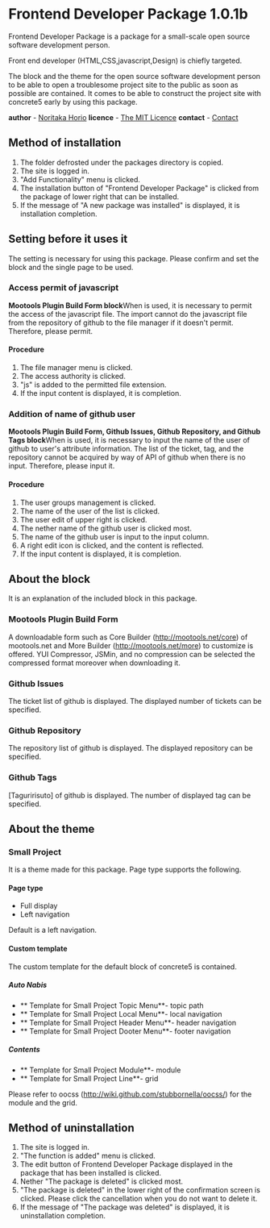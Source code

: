 Frontend Developer Package 1.0.1b
=================================

Frontend Developer Package is a package for a small-scale open source software development person.

Front end developer (HTML,CSS,javascript,Design) is chiefly targeted.

The block and the theme for the open source software development person to be able to open a troublesome project site to the public as soon as possible are contained. 
It comes to be able to construct the project site with concrete5 early by using this package.

**author** - [Noritaka Horio](http://sharedhat.com)
**licence** - [The MIT Licence](http://www.opensource.org/licenses/mit-license.php)
**contact** - [Contact](mailto:holy.shared.design@gmail.com)


Method of installation
--------------------------------

1. The folder defrosted under the packages directory is copied. 
2. The site is logged in. 
3. "Add Functionality" menu is clicked. 
4. The installation button of "Frontend Developer Package" is clicked from the package of lower right that can be installed. 
5. If the message of "A new package was installed" is displayed, it is installation completion. 


Setting before it uses it
--------------------------------

The setting is necessary for using this package. 
Please confirm and set the block and the single page to be used. 

### Access permit of javascript

**Mootools Plugin Build Form block**When is used, it is necessary to permit the access of the javascript file.
The import cannot do the javascript file from the repository of github to the file manager if it doesn't permit.
Therefore, please permit.

#### Procedure

1. The file manager menu is clicked. 
2. The access authority is clicked. 
3. "js" is added to the permitted file extension. 
4. If the input content is displayed, it is completion. 



### Addition of name of github user

**Mootools Plugin Build Form, Github Issues, Github Repository, and Github Tags block**When is used, 
it is necessary to input the name of the user of github to user's attribute information. 
The list of the ticket, tag, and the repository cannot be acquired by way of API of github when there is no input. 
Therefore, please input it. 

#### Procedure

1. The user groups management is clicked. 
2. The name of the user of the list is clicked. 
3. The user edit of upper right is clicked. 
4. The nether name of the github user is clicked most. 
5. The name of the github user is input to the input column. 
6. A right edit icon is clicked, and the content is reflected. 
7. If the input content is displayed, it is completion. 


About the block
--------------------------------

It is an explanation of the included block in this package. 

### Mootools Plugin Build Form
A downloadable form such as Core Builder (http://mootools.net/core) of mootools.net and More Builder (http://mootools.net/more) to customize is offered. 
YUI Compressor, JSMin, and no compression can be selected the compressed format moreover when downloading it. 

### Github Issues
The ticket list of github is displayed. 
The displayed number of tickets can be specified. 

### Github Repository
The repository list of github is displayed. 
The displayed repository can be specified. 

### Github Tags
[Taguririsuto] of github is displayed. 
The number of displayed tag can be specified. 


About the theme
--------------------------------

### Small Project

It is a theme made for this package. 
Page type supports the following. 

#### Page type

* Full display
* Left navigation

Default is a left navigation. 

#### Custom template

The custom template for the default block of concrete5 is contained. 

##### Auto Nabis

* ** Template for Small Project Topic Menu**- topic path
* ** Template for Small Project Local Menu**- local navigation
* ** Template for Small Project Header Menu**- header navigation
* ** Template for Small Project Dooter Menu**- footer navigation

##### Contents

* ** Template for Small Project Module**- module
* ** Template for Small Project Line**- grid

Please refer to oocss (http://wiki.github.com/stubbornella/oocss/) for the module and the grid. 



Method of uninstallation
--------------------------------

1. The site is logged in. 
2. "The function is added" menu is clicked. 
3. The edit button of Frontend Developer Package displayed in the package that has been installed is clicked. 
4. Nether "The package is deleted" is clicked most. 
5. "The package is deleted" in the lower right of the confirmation screen is clicked. Please click the cancellation when you do not want to delete it. 
6. If the message of "The package was deleted" is displayed, it is uninstallation completion. 
